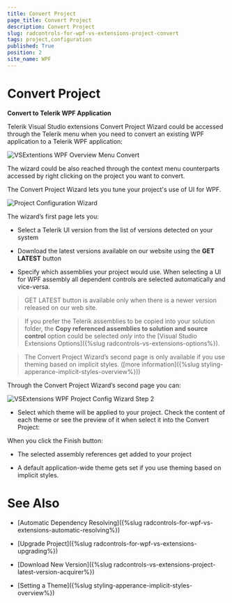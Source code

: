 ```yaml
---
title: Convert Project
page_title: Convert Project
description: Convert Project
slug: radcontrols-for-wpf-vs-extensions-project-convert
tags: project,configuration
published: True
position: 2
site_name: WPF
---
```


# Convert Project

__Convert to Telerik WPF Application__

Telerik Visual Studio extensions Convert Project Wizard could be accessed through the Telerik menu when you need to convert an existing WPF application to a Telerik WPF application:

![VSExtentions WPF Overview Menu Convert](images/VSExtentions_WPF_OverviewMenuConvert.png)

The wizard could be also reached through the context menu counterparts accessed by right clicking on the project you want to convert. 

The Convert Project Wizard lets you tune your project's use of UI for WPF.

![Project Configuration Wizard](images/VSExtensions_WPF_ProjectConfigWizard.png)

The wizard’s first page lets you:
        

* Select a Telerik UI version from the list of versions detected on your system

* Download the latest versions available on our website using the __GET LATEST__ button

* Specify which assemblies your project would use. When selecting a UI for WPF assembly all dependent controls are selected automatically and vice-versa.

>GET LATEST button is available only when there is a newer version released on our web site.

>If you prefer the Telerik assemblies to be copied into your solution folder, the **Copy referenced assemblies to solution and source control** option could be selected *only* into the [Visual Studio Extensions Options]({%slug radcontrols-vs-extensions-options%}).
  
>The Convert Project Wizard’s second page is only available if you use theming based on implicit styles. ([more information]({%slug styling-apperance-implicit-styles-overview%}))        


Through the Convert Project Wizard’s second page you can:

![VSExtensions WPF Project Config Wizard Step 2](images/VSExtensions_WPF_ProjectConvert_Themes.png)      

* Select which theme will be applied to your project. Check the content of each theme or see the preview of it when select it into the Convert Project:
            

When you click the Finish button:
        

* The selected assembly references get added to your project
          

* A default application-wide theme gets set if you use theming based on implicit styles.
          


# See Also

 * [Automatic Dependency Resolving]({%slug radcontrols-for-wpf-vs-extensions-automatic-resolving%})

 * [Upgrade Project]({%slug radcontrols-for-wpf-vs-extensions-upgrading%})

 * [Download New Version]({%slug radcontrols-vs-extensions-project-latest-version-acquirer%})

 * [Setting a Theme]({%slug styling-apperance-implicit-styles-overview%})
